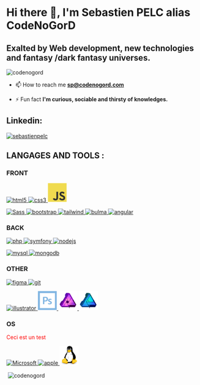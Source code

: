 # Hi there 👋, I'm Sebastien PELC alias CodeNoGorD

## Exalted by Web development, new technologies and fantasy /dark fantasy universes.</h3>

<p align="left"> <img src="https://komarev.com/ghpvc/?username=codenogord&label=Profile%20views&color=0e75b6&style=flat" alt="codenogord" /> </p>

- 📫 How to reach me **sp@codenogord.com**

- ⚡ Fun fact **I'm curious, sociable and thirsty of knowledges.**

## Linkedin:

<p align="left">
<a href="https://linkedin.com/in/sebastienpelc" target="blank"><img align="center" src="https://raw.githubusercontent.com/rahuldkjain/github-profile-readme-generator/master/src/images/icons/Social/linked-in-alt.svg" alt="sebastienpelc" height="30" width="40" /></a>
</p>

## LANGAGES AND TOOLS :

### FRONT

<a href="https://www.w3.org/html/" target="_blank" rel="noreferrer"> <img src="https://www.vectorlogo.zone/logos/w3_html5/w3_html5-icon.svg" alt="html5" width="50" height="50"/> </a>
<a href="https://www.w3schools.com/css/" target="_blank" rel="noreferrer"> <img src="https://www.vectorlogo.zone/logos/w3_css/w3_css-icon.svg" alt="css3" width="50" height="50"/> </a>
<a href="https://developer.mozilla.org/en-US/docs/Web/JavaScript" target="_blank" rel="noreferrer"> <img src="https://raw.githubusercontent.com/devicons/devicon/master/icons/javascript/javascript-original.svg" alt="javascript" width="50" height="50"/> </a>

<a href="https://sass-lang.com/" target="_blank" rel="noreferrer"> <img src="https://www.vectorlogo.zone/logos/sass-lang/sass-lang-icon.svg" alt="Sass" width="50" height="50"/> </a>
<a href="https://getbootstrap.com" target="_blank" rel="noreferrer"> <img src="https://www.vectorlogo.zone/logos/getbootstrap/getbootstrap-icon.svg" alt="bootstrap" width="50" height="50"/> </a>
<a href="https://tailwindcss.com/" target="_blank" rel="noreferrer"> <img src="https://www.vectorlogo.zone/logos/tailwindcss/tailwindcss-icon.svg" alt="tailwind" width="50" height="50"/> </a>
<a href="https://bulma.io/" target="_blank" rel="noreferrer"> <img src="https://raw.githubusercontent.com/gilbarbara/logos/804dc257b59e144eaca5bc6ffd16949752c6f789/logos/bulma.svg" alt="bulma" width="50" height="50"/> </a>
<a href="https://angular.io" target="_blank" rel="noreferrer"> <img src="https://angular.io/assets/images/logos/angular/angular.svg" alt="angular" width="50" height="50"/> </a>

### BACK

<a href="https://www.php.net" target="_blank" rel="noreferrer"> <img src="https://www.vectorlogo.zone/logos/php/php-icon.svg" alt="php" width="50" height="50"/> </a>
<a style="border: 2px #fff" href="https://symfony.com" target="_blank" rel="noreferrer"> <img src="https://www.vectorlogo.zone/logos/symfony/symfony-icon.svg" alt="symfony" width="50" height="50"/> </a>
<a href="https://nodejs.org" target="_blank" rel="noreferrer"> <img src="https://www.vectorlogo.zone/logos/nodejs/nodejs-icon.svg" alt="nodejs" width="50" height="50"/> </a>

<a href="https://www.mysql.com/" target="_blank" rel="noreferrer"> <img src="https://www.vectorlogo.zone/logos/mysql/mysql-icon.svg" alt="mysql" width="50" height="50"/> </a>
<a href="https://www.mongodb.com/" target="_blank" rel="noreferrer"> <img src="https://www.vectorlogo.zone/logos/mongodb/mongodb-icon.svg" alt="mongodb" width="50" height="50"/> </a>

### OTHER

<a href="https://www.figma.com/" target="_blank" rel="noreferrer"> <img src="https://www.vectorlogo.zone/logos/figma/figma-icon.svg" alt="figma" width="50" height="50"/> </a>
<a href="https://git-scm.com/" target="_blank" rel="noreferrer"> <img src="https://www.vectorlogo.zone/logos/git-scm/git-scm-icon.svg" alt="git" width="50" height="50"/> </a>

<a href="https://www.adobe.com/in/products/illustrator.html" target="_blank" rel="noreferrer"> <img src="https://www.vectorlogo.zone/logos/adobe_illustrator/adobe_illustrator-icon.svg" alt="illustrator" width="50" height="50"/> </a>
<a href="https://www.photoshop.com/en" target="_blank" rel="noreferrer"> <img src="https://raw.githubusercontent.com/devicons/devicon/master/icons/photoshop/photoshop-line.svg" alt="photoshop" width="50" height="50"/> </a>
<a href="https://affinity.serif.com/fr/" target="_blank" rel="noreferrer"> <img src="https://github.com/vscode-icons/vscode-icons/blob/master/icons/file_type_affinityphoto.svg" alt="affinity Photo" width="50" height="50"/> </a>
<a href="https://affinity.serif.com/fr/" target="_blank" rel="noreferrer"> <img src="https://github.com/vscode-icons/vscode-icons/blob/master/icons/file_type_affinitydesigner.svg" alt="affinity Designer" width="50" height="50"/> </a>

### OS

<p style="color: #FF0000;"> Ceci est un test </p>

<a style="border: 10px #FFFFFF" href="https://www.microsoft.fr" target="_blank" rel="noreferrer"> <img src="https://www.vectorlogo.zone/logos/microsoft/microsoft-icon.svg" alt="Microsoft" width="50" height="50"/> </a>
<a href="https://www.apple.com/fr" target="_blank" rel="noreferrer"> <img src="https://www.vectorlogo.zone/logos/apple/apple-tile.svg" alt="apple" width="50" height="50"/> </a>
<a href="https://www.linux.org/" target="_blank" rel="noreferrer"> <img src="https://raw.githubusercontent.com/devicons/devicon/master/icons/linux/linux-original.svg" alt="linux" width="50" height="50"/> </a>

<p>&nbsp;<img align="center" src="https://github-readme-stats.vercel.app/api?username=codenogord&show_icons=true&locale=en" alt="codenogord" /></p>
